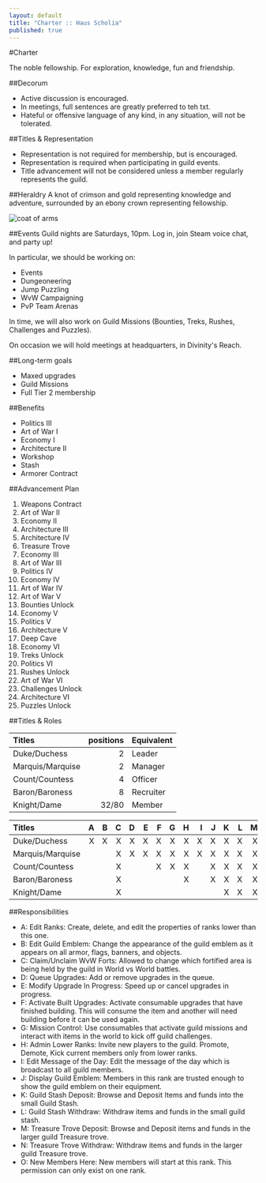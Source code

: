 ```yaml
---
layout: default
title: "Charter :: Haus Scholia"
published: true
---
```


#Charter

The noble fellowship. For exploration, knowledge, fun and friendship.

##Decorum

* Active discussion is encouraged.
* In meetings, full sentences are greatly preferred to teh txt.
* Hateful or offensive language of any kind, in any situation, will not be tolerated.

##Titles & Representation

* Representation is not required for membership, but is encouraged.
* Representation is required when participating in guild events.
* Title advancement will not be considered unless a member regularly represents the guild.

##Heraldry
A knot of crimson and gold representing knowledge and adventure, surrounded by an ebony crown representing fellowship.

![coat of arms](http://f.cl.ly/items/3k083y411B0U1g0A2I1c/Screen%20Shot%202013-09-23%20at%2011.35.25.png)

##Events
Guild nights are Saturdays, 10pm. Log in, join Steam voice chat, and party up!

In particular, we should be working on:

<ul class="square">
<li>Events</li>
<li>Dungeoneering</li>
<li>Jump Puzzling</li>
<li>WvW Campaigning</li>
<li>PvP Team Arenas</li>
</ul>

In time, we will also work on Guild Missions (Bounties, Treks, Rushes, Challenges and Puzzles).

On occasion we will hold meetings at headquarters, in Divinity's Reach.

##Long-term goals
<ul class="square">
<li>Maxed upgrades</li>
<li>Guild Missions</li>
<li>Full Tier 2 membership</li>
</ul>

##Benefits
<ul class="square">
<li>Politics III</li>
<li>Art of War I</li>
<li>Economy I</li>
<li>Architecture II</li>
<li>Workshop</li>
<li>Stash</li>
<li>Armorer Contract</li>
</ul>

##Advancement Plan
1. Weapons Contract
1. Art of War II
1. Economy II
1. Architecture III
1. Architecture IV
1. Treasure Trove
1. Economy III
1. Art of War III
1. Politics IV
1. Economy IV
1. Art of War IV
1. Art of War V
1. Bounties Unlock
1. Economy V
1. Politics V
1. Architecture V
1. Deep Cave
1. Economy VI
1. Treks Unlock
1. Politics VI
1. Rushes Unlock
1. Art of War VI
1. Challenges Unlock
1. Architecture VI
1. Puzzles Unlock

##Titles & Roles

| Titles            | positions | Equivalent
|:---               |       ---:|:---
| Duke/Duchess      | 2         | Leader
| Marquis/Marquise  | 2         | Manager
| Count/Countess    | 4         | Officer
| Baron/Baroness    | 8         | Recruiter
| Knight/Dame       | 32/80     | Member

| Titles            | A    | B    | C    | D    | E    | F    | G    | H    | I    | J    | K    | L    | M    | N    | O    |
|:---               | ---: | ---: | ---: | ---: | ---: | ---: | ---: | ---: | ---: | ---: | ---: | ---: | ---: | ---: | ---: |
| Duke/Duchess      | X    | X    | X    | X    | X    | X    | X    | X    | X    | X    | X    | X    | X    | X    |      |
| Marquis/Marquise  |      |      | X    | X    | X    | X    | X    | X    | X    | X    | X    | X    | X    | X    |      |
| Count/Countess    |      |      | X    |      |      | X    | X    | X    |      | X    | X    | X    | X    | X    |      |
| Baron/Baroness    |      |      | X    |      |      |      |      | X    |      | X    | X    | X    | X    | X    |      |
| Knight/Dame       |      |      | X    |      |      |      |      |      |      |      | X    | X    | X    |      | X    |

##Responsibilities
- A: Edit Ranks: Create, delete, and edit the properties of ranks lower than this one.
- B: Edit Guild Emblem: Change the appearance of the guild emblem as it appears on all armor, flags, banners, and objects.
- C: Claim/Unclaim WvW Forts: Allowed to change which fortified area is being held by the guild in World vs World battles.
- D: Queue Upgrades: Add or remove upgrades in the queue.
- E: Modify Upgrade In Progress: Speed up or cancel upgrades in progress.
- F: Activate Built Upgrades: Activate consumable upgrades that have finished building. This will consume the item and another will need building before it can be used again.
- G: Mission Control: Use consumables that activate guild missions and interact with items in the world to kick off guild challenges.
- H: Admin Lower Ranks: Invite new players to the guild. Promote, Demote, Kick current members only from lower ranks.
- I: Edit Message of the Day: Edit the message of the day which is broadcast to all guild members.
- J: Display Guild Emblem: Members in this rank are trusted enough to show the guild emblem on their equipment.
- K: Guild Stash Deposit: Browse and Deposit Items and funds into the small Guild Stash.
- L: Guild Stash Withdraw: Withdraw items and funds in the small guild stash.
- M: Treasure Trove Deposit: Browse and Deposit items and funds in the larger guild Treasure trove.
- N: Treasure Trove Withdraw: Withdraw items and funds in the larger guild Treasure trove.
- O: New Members Here: New members will start at this rank. This permission can only exist on one rank.
